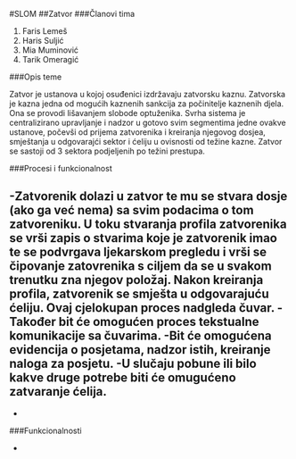 #SLOM
##Zatvor
###Članovi tima
1. Faris Lemeš
2. Haris Suljić
3. Mia Muminović
4. Tarik Omeragić

###Opis teme

Zatvor je ustanova u kojoj osuđenici izdržavaju zatvorsku kaznu. Zatvorska je kazna jedna od mogućih kaznenih sankcija za počinitelje kaznenih djela. Ona se provodi lišavanjem slobode optuženika. Svrha sistema je centralizirano upravljanje i nadzor u gotovo svim segmentima jedne ovakve ustanove, počevši od prijema zatvorenika i kreiranja njegovog dosjea, smještanja u odgovarajći sektor i ćeliju u ovisnosti od težine kazne. Zatvor se sastoji od 3 sektora podjeljenih po težini prestupa.

###Procesi i funkcionalnost

-Zatvorenik dolazi u zatvor te mu se stvara dosje (ako ga već nema) sa svim podacima o tom zatvoreniku. U toku stvaranja profila zatvorenika se vrši zapis o stvarima koje je zatvorenik imao te se podvrgava ljekarskom pregledu i vrši se čipovanje zatovrenika s ciljem da se u svakom trenutku zna njegov položaj. Nakon kreiranja profila, zatvorenik se smješta u odgovarajuću ćeliju. 
Ovaj cjelokupan proces nadgleda čuvar.
-Također bit će omogućen proces tekstualne komunikacije sa čuvarima.
-Bit će omogućena evidencija o posjetama, nadzor istih, kreiranje naloga za posjetu.
-U slučaju pobune ili bilo kakve druge potrebe biti će omugućeno zatvaranje ćelija.
-
-

###Funkcionalnosti

-



